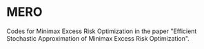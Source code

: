 # MERO
Codes for Minimax Excess Risk Optimization in the paper "Efficient Stochastic Approximation of Minimax Excess Risk Optimization".
